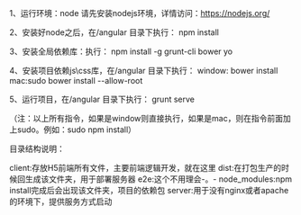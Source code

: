 1、运行环境：node
请先安装nodejs环境，详情访问：https://nodejs.org/

2、安装好node之后，在/angular 目录下执行：
npm install

3、安装全局依赖库：执行：
npm install -g grunt-cli bower yo

4、安装项目依赖js\css库，在/angular 目录下执行：
window: bower install
mac:sudo bower install --allow-root

5、运行项目，在/angular 目录下执行：
grunt serve

（注：以上所有指令，如果是window则直接执行，如果是mac，则在指令前面加上sudo。例如：sudo npm install）


目录结构说明：

client:存放H5前端所有文件，主要前端逻辑开发，就在这里
dist:在打包生产的时候回生成该文件夹，用于部署服务器
e2e:这个不用理会-。-
node_modules:npm install完成后会出现该文件夹，项目的依赖包
server:用于没有nginx或者apache的环境下，提供服务方式启动